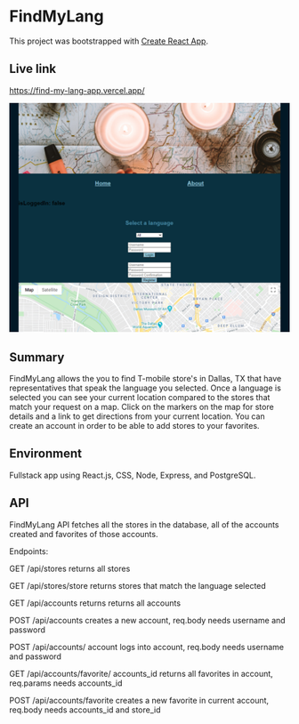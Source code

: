 # FindMyLang

This project was bootstrapped with [Create React App](https://github.com/facebook/create-react-app).

## Live link 

https://find-my-lang-app.vercel.app/

![Screenshot](https://github.com/JordyPena/Portfolio/blob/main/images/project-screenshots/findmylang-app-screenshot.png)

## Summary

FindMyLang allows the you to find T-mobile store's in Dallas, TX that have
representatives that speak the language you selected. Once a language is selected
you can see your current location compared to the stores that match your request
on a map. Click on the markers on the map for store details and a link to get directions from your current location. You can create an account in order to be
able to add stores to your favorites.

## Environment 

Fullstack app using React.js, CSS, Node, Express, and PostgreSQL.

## API 

FindMyLang API fetches all the stores in the database, all of the accounts created and favorites of those accounts.

Endpoints: 

GET /api/stores  returns all stores

GET /api/stores/store  returns stores that match the language selected

GET /api/accounts  returns returns all accounts

POST /api/accounts  creates a new account, req.body needs username and password

POST /api/accounts/  account logs into account, req.body needs username and password

GET  /api/accounts/favorite/  accounts_id returns all favorites in account, req.params needs accounts_id

POST /api/accounts/favorite  creates a new favorite in current account, req.body needs accounts_id and store_id